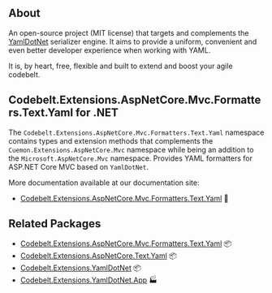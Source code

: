 ## About

An open-source project (MIT license) that targets and complements the [YamlDotNet](https://github.com/aaubry/YamlDotNet) serializer engine. It aims to provide a uniform, convenient and even better developer experience when working with YAML.

It is, by heart, free, flexible and built to extend and boost your agile codebelt.

## **Codebelt.Extensions.AspNetCore.Mvc.Formatters.Text.Yaml** for .NET

The `Codebelt.Extensions.AspNetCore.Mvc.Formatters.Text.Yaml` namespace contains types and extension methods that complements the `Cuemon.Extensions.AspNetCore.Mvc` namespace while being an addition to the `Microsoft.AspNetCore.Mvc` namespace. Provides YAML formatters for ASP.NET Core MVC based on `YamlDotNet`.

More documentation available at our documentation site:

- [Codebelt.Extensions.AspNetCore.Mvc.Formatters.Text.Yaml](https://yamldotnet.codebelt.net/api/Codebelt.Extensions.AspNetCore.Mvc.Formatters.Text.Yaml.html) 🔗

## Related Packages

* [Codebelt.Extensions.AspNetCore.Mvc.Formatters.Text.Yaml](https://www.nuget.org/packages/Codebelt.Extensions.AspNetCore.Mvc.Formatters.Text.Yaml/) 📦
* [Codebelt.Extensions.AspNetCore.Text.Yaml](https://www.nuget.org/packages/Codebelt.Extensions.AspNetCore.Text.Yaml/) 📦
* [Codebelt.Extensions.YamlDotNet](https://www.nuget.org/packages/Codebelt.Extensions.YamlDotNet/) 📦
* [Codebelt.Extensions.YamlDotNet.App](https://www.nuget.org/packages/Codebelt.Extensions.YamlDotNet.App/) 🏭
